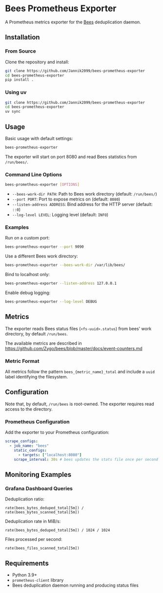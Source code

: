 # Bees Prometheus Exporter

A Prometheus metrics exporter for the [Bees](https://github.com/zygo/bees) deduplication daemon.

## Installation

### From Source

Clone the repository and install:

```bash
git clone https://github.com/Jannik2099/bees-prometheus-exporter
cd bees-prometheus-exporter
pip install .
```

### Using uv

```bash
git clone https://github.com/Jannik2099/bees-prometheus-exporter
cd bees-prometheus-exporter
uv sync
```

## Usage

Basic usage with default settings:

```bash
bees-prometheus-exporter
```

The exporter will start on port 8080 and read Bees statistics from `/run/bees/`.

### Command Line Options

```bash
bees-prometheus-exporter [OPTIONS]
```

- `--bees-work-dir PATH`: Path to Bees work directory (default: `/run/bees/`)
- `--port PORT`: Port to expose metrics on (default: `8080`)
- `--listen-address ADDRESS`: Bind address for the HTTP server (default: `::0`)
- `--log-level LEVEL`: Logging level (default: `INFO`)

### Examples

Run on a custom port:

```bash
bees-prometheus-exporter --port 9090
```

Use a different Bees work directory:

```bash
bees-prometheus-exporter --bees-work-dir /var/lib/bees/
```

Bind to localhost only:

```bash
bees-prometheus-exporter --listen-address 127.0.0.1
```

Enable debug logging:

```bash
bees-prometheus-exporter --log-level DEBUG
```

## Metrics

The exporter reads Bees status files (`<fs-uuid>.status`) from bees' work directory, by default `/run/bees`.

The available metrics are described in https://github.com/Zygo/bees/blob/master/docs/event-counters.md

### Metric Format

All metrics follow the pattern `bees_{metric_name}_total` and include a `uuid` label identifying the filesystem.

## Configuration

Note that, by default, `/run/bees` is root-owned. The exporter requires read access to the directory.

### Prometheus Configuration

Add the exporter to your Prometheus configuration:

```yaml
scrape_configs:
  - job_name: "bees"
    static_configs:
      - targets: ["localhost:8080"]
    scrape_interval: 30s # bees updates the stats file once per second
```

## Monitoring Examples

### Grafana Dashboard Queries

Deduplication ratio:

```promql
rate(bees_bytes_deduped_total[5m]) / rate(bees_bytes_scanned_total[5m])
```

Deduplication rate in MiB/s:

```promql
rate(bees_bytes_deduped_total[5m]) / 1024 / 1024
```

Files processed per second:

```promql
rate(bees_files_scanned_total[5m])
```

## Requirements

- Python 3.9+
- `prometheus-client` library
- Bees deduplication daemon running and producing status files

